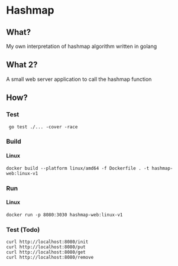 # Hashmap

## What?
My own interpretation of hashmap algorithm written in golang

## What 2? 
A small web server application to call the hashmap function

## How?

### Test
```
 go test ./... -cover -race
```

### Build
#### Linux
```
docker build --platform linux/amd64 -f Dockerfile . -t hashmap-web:linux-v1
```

### Run
#### Linux
```
docker run -p 8080:3030 hashmap-web:linux-v1
```

### Test (Todo)
```
curl http://localhost:8080/init
curl http://localhost:8080/put
curl http://localhost:8080/get
curl http://localhost:8080/remove
```
